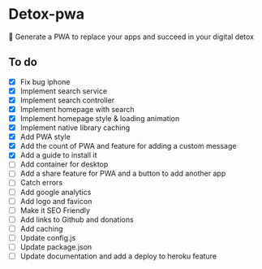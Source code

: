 # Detox-pwa
🙈 Generate a PWA to replace your apps and succeed in your digital detox

## To do
- [x] Fix bug iphone
- [x] Implement search service
- [x] Implement search controller
- [x] Implement homepage with search
- [x] Implement homepage style & loading animation
- [x] Implement native library caching
- [x] Add PWA style
- [x] Add the count of PWA and feature for adding a custom message
- [x] Add a guide to install it
- [ ] Add container for desktop
- [ ] Add a share feature for PWA and a button to add another app
- [ ] Catch errors
- [ ] Add google analytics
- [ ] Add logo and favicon
- [ ] Make it SEO Friendly
- [ ] Add links to Github and donations
- [ ] Add caching
- [ ] Update config.js
- [ ] Update package.json
- [ ] Update documentation and add a deploy to heroku feature